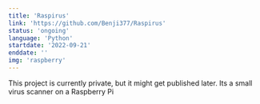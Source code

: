 ```yaml
---
title: 'Raspirus'
link: 'https://github.com/Benji377/Raspirus'
status: 'ongoing'
language: 'Python'
startdate: '2022-09-21'
enddate: ''
img: 'raspberry'
---
```


This project is currently private, but it might get published later. Its a small virus scanner on a Raspberry Pi
